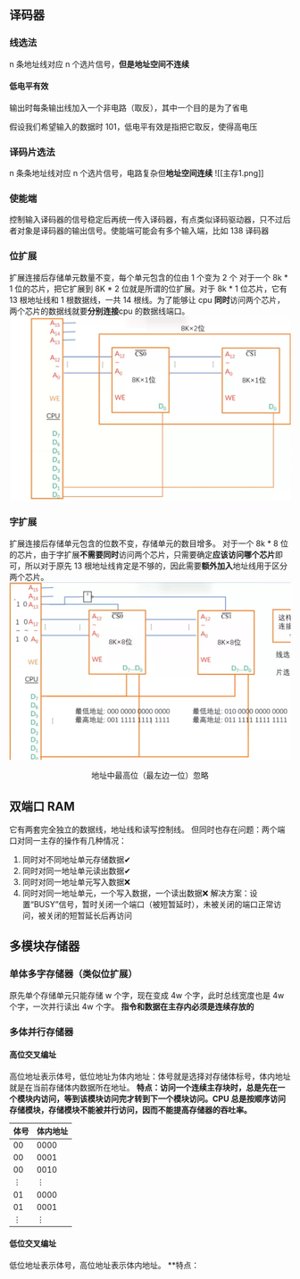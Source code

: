 ## 译码器
### 线选法
n 条地址线对应 n 个选片信号，**但是地址空间不连续**

#### 低电平有效
输出时每条输出线加入一个非电路（取反），其中一个目的是为了省电

假设我们希望输入的数据时 101，低电平有效是指把它取反，使得高电压

### 译码片选法
n 条条地址线对应 n 个选片信号，电路复杂但**地址空间连续**
![[主存1.png]]

### 使能端
控制输入译码器的信号稳定后再统一传入译码器，有点类似译码驱动器，只不过后者对象是译码器的输出信号。使能端可能会有多个输入端，比如 138 译码器

### 位扩展
扩展连接后存储单元数量不变，每个单元包含的位由 1 个变为 2 个
对于一个 8k * 1 位的芯片，把它扩展到 8K * 2 位就是所谓的位扩展。对于 8k * 1 位芯片，它有 13 根地址线和 1 根数据线，一共 14 根线。为了能够让 cpu **同时**访问两个芯片，两个芯片的数据线就要**分别连接**cpu 的数据线端口。
![](主存2位扩展.png)

### 字扩展
扩展连接后存储单元包含的位数不变，存储单元的数目增多。
对于一个 8k * 8 位的芯片，由于字扩展**不需要同时**访问两个芯片，只需要确定**应该访问哪个芯片**即可，所以对于原先 13 根地址线肯定是不够的，因此需要**额外加入**地址线用于区分两个芯片。
![地址中最高位（最左边一位）忽略](主存3字扩展.png "地址中最高位（最左边一位）忽略")
<center style = "font-size: 14 px;">地址中最高位（最左边一位）忽略</center>


## 双端口 RAM
它有两套完全独立的数据线，地址线和读写控制线。
但同时也存在问题：两个端口对同一主存的操作有几种情况：
1. 同时对不同地址单元存储数据✔
2. 同时对同一地址单元读出数据✔
3. 同时对同一地址单元写入数据❌
4. 同时对同一地址单元，一个写入数据，一个读出数据❌
解决方案：设置“BUSY”信号，暂时关闭一个端口（被短暂延时），未被关闭的端口正常访问，被关闭的短暂延长后再访问

## 多模块存储器
### 单体多字存储器（类似位扩展）
原先单个存储单元只能存储 w 个字，现在变成 4w 个字，此时总线宽度也是 4w 个字，一次并行读出 4w 个字。
**指令和数据在主存内必须是连续存放的**

### 多体并行存储器
#### 高位交叉编址
高位地址表示体号，低位地址为体内地址：体号就是选择对存储体标号，体内地址就是在当前存储体内数据所在地址。
**特点：访问一个连续主存块时，总是先在一个模块内访问，等到该模块访问完才转到下一个模块访问。CPU 总是按顺序访问存储模块，存储模块不能被并行访问，因而不能提高存储器的吞吐率。**

|体号|体内地址|
|--|----|
|00 |0000|
| 00| 0001|
| 00 | 0010|
| $\vdots$ | $\vdots$ |
| 01| 0000|
| 01| 0001|
| $\vdots$ | $\vdots$ |

#### 低位交叉编址
低位地址表示体号，高位地址表示体内地址。
**特点：




 